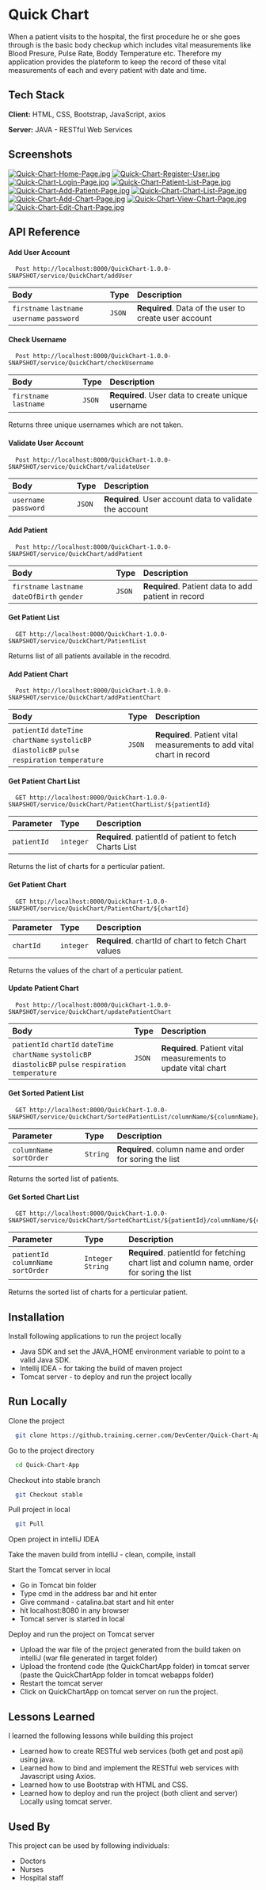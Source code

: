 # Quick Chart

When a patient visits to the hospital, the first procedure he or she goes through is the basic body checkup which includes vital measurements like Blood Presure, Pulse Rate, Boddy Temperature etc. Therefore my application provides the plateform to keep the record of these vital measurements of each and every patient with date and time.

## Tech Stack

**Client:** HTML, CSS, Bootstrap, JavaScript, axios

**Server:** JAVA - RESTful Web Services
## Screenshots

[![Quick-Chart-Home-Page.jpg](https://i.postimg.cc/cJJGB2Nq/Quick-Chart-Home-Page.jpg)](https://postimg.cc/w1nr6WvF) [![Quick-Chart-Register-User.jpg](https://i.postimg.cc/HkdrdYbQ/Quick-Chart-Register-User.jpg)](https://postimg.cc/Xp1jg0HJ) [![Quick-Chart-Login-Page.jpg](https://i.postimg.cc/15ZGVZpz/Quick-Chart-Login-Page.jpg)](https://postimg.cc/nM0jNgS8) [![Quick-Chart-Patient-List-Page.jpg](https://i.postimg.cc/FHCGLBrn/Quick-Chart-Patient-List-Page.jpg)](https://postimg.cc/k28xrwtx) [![Quick-Chart-Add-Patient-Page.jpg](https://i.postimg.cc/fTQSLjxn/Quick-Chart-Add-Patient-Page.jpg)](https://postimg.cc/s1KgHW6w) [![Quick-Chart-Chart-List-Page.jpg](https://i.postimg.cc/FHxzWMdD/Quick-Chart-Chart-List-Page.jpg)](https://postimg.cc/MnvzXrYQ) [![Quick-Chart-Add-Chart-Page.jpg](https://i.postimg.cc/SQcjnhns/Quick-Chart-Add-Chart-Page.jpg)](https://postimg.cc/V5Lzh2BQ) [![Quick-Chart-View-Chart-Page.jpg](https://i.postimg.cc/Zn064T3b/Quick-Chart-View-Chart-Page.jpg)](https://postimg.cc/QKGFqZ0w) [![Quick-Chart-Edit-Chart-Page.jpg](https://i.postimg.cc/FzKwvJDY/Quick-Chart-Edit-Chart-Page.jpg)](https://postimg.cc/sQtT91Fz)
## API Reference

#### Add User Account

```http
  Post http://localhost:8000/QuickChart-1.0.0-SNAPSHOT/service/QuickChart/addUser
```

| Body | Type     | Description                |
| :-------- | :------- | :------------------------- |
| `firstname` `lastname` `username` `password` | `JSON` | **Required**. Data of the user to create user account|

#### Check Username

```http
  Post http://localhost:8000/QuickChart-1.0.0-SNAPSHOT/service/QuickChart/checkUsername
```

| Body | Type     | Description                |
| :-------- | :------- | :------------------------- |
| `firstname` `lastname` | `JSON` | **Required**. User data to create unique username|

Returns three unique usernames which are not taken.

#### Validate User Account

```http
  Post http://localhost:8000/QuickChart-1.0.0-SNAPSHOT/service/QuickChart/validateUser
```

| Body | Type     | Description                |
| :-------- | :------- | :------------------------- |
| `username` `password` | `JSON` | **Required**. User account data to validate the account|

#### Add Patient

```http
  Post http://localhost:8000/QuickChart-1.0.0-SNAPSHOT/service/QuickChart/addPatient
```

| Body | Type     | Description                |
| :-------- | :------- | :------------------------- |
| `firstname` `lastname` `dateOfBirth` `gender`| `JSON` | **Required**. Patient data to add patient in record|

#### Get Patient List

```http
  GET http://localhost:8000/QuickChart-1.0.0-SNAPSHOT/service/QuickChart/PatientList
```
Returns list of all patients available in the recodrd.

#### Add Patient Chart

```http
  Post http://localhost:8000/QuickChart-1.0.0-SNAPSHOT/service/QuickChart/addPatientChart
```

| Body | Type     | Description                |
| :-------- | :------- | :------------------------- |
| `patientId` `dateTime` `chartName` `systolicBP` `diastolicBP` `pulse` `respiration` `temperature` | `JSON` | **Required**. Patient vital measurements to add vital chart in record|

#### Get Patient Chart List

```http
  GET http://localhost:8000/QuickChart-1.0.0-SNAPSHOT/service/QuickChart/PatientChartList/${patientId}
```

| Parameter | Type     | Description                       |
| :-------- | :------- | :-------------------------------- |
| `patientId` | `integer` | **Required**. patientId of patient to fetch Charts List|

Returns the list of charts for a perticular patient.

#### Get Patient Chart

```http
  GET http://localhost:8000/QuickChart-1.0.0-SNAPSHOT/service/QuickChart/PatientChart/${chartId}
```

| Parameter | Type     | Description                       |
| :-------- | :------- | :-------------------------------- |
| `chartId` | `integer` | **Required**. chartId of chart to fetch Chart values|

Returns the values of the chart of a perticular patient.

#### Update Patient Chart

```http
  Post http://localhost:8000/QuickChart-1.0.0-SNAPSHOT/service/QuickChart/updatePatientChart
```

| Body | Type     | Description                |
| :-------- | :------- | :------------------------- |
| `patientId` `chartId` `dateTime` `chartName` `systolicBP` `diastolicBP` `pulse` `respiration` `temperature` | `JSON` | **Required**. Patient vital measurements to update vital chart|

#### Get Sorted Patient List

```http
  GET http://localhost:8000/QuickChart-1.0.0-SNAPSHOT/service/QuickChart/SortedPatientList/columnName/${columnName}/sortOrder/${sortOrder}
```

| Parameter | Type     | Description                       |
| :-------- | :------- | :-------------------------------- |
| `columnName` `sortOrder` | `String` | **Required**. column name and order for soring the list|

Returns the sorted list of patients. 

#### Get Sorted Chart List

```http
  GET http://localhost:8000/QuickChart-1.0.0-SNAPSHOT/service/QuickChart/SortedChartList/${patientId}/columnName/${columnName}/sortOrder/${sortOrder}
```

| Parameter | Type     | Description                       |
| :-------- | :------- | :-------------------------------- |
| `patientId` `columnName` `sortOrder` | `Integer` `String` | **Required**. patientId for fetching chart list and column name, order for soring the list|

Returns the sorted list of charts for a perticular patient.

## Installation

Install following applications to run the project locally

- Java SDK and set the JAVA_HOME environment variable to point to a valid Java SDK.
- Intellij IDEA - for taking the build of maven project
- Tomcat server - to deploy and run the project locally
    
## Run Locally

Clone the project

```bash
  git clone https://github.training.cerner.com/DevCenter/Quick-Chart-App.git
```

Go to the project directory

```bash
  cd Quick-Chart-App
```

Checkout into stable branch

```bash
  git Checkout stable
```

Pull project in local

```bash
  git Pull
```

Open project in intelliJ IDEA

Take the maven build from intelliJ - clean, compile, install

Start the Tomcat server in local

- Go in Tomcat bin folder 
- Type cmd in the address bar and hit enter
- Give command - catalina.bat start and hit enter
- hit localhost:8080 in any browser
- Tomcat server is started in local

Deploy and run the project on Tomcat server

- Upload the war file of the project generated from the build taken on intelliJ (war file generated in target folder)
- Upload the frontend code (the QuickChartApp folder) in tomcat server (paste the QuickChartApp folder in tomcat webapps folder)
- Restart the tomcat server
- Click on QuickChartApp on tomcat server on run the project. 


## Lessons Learned

I learned the following lessons while building this project

- Learned how to create RESTful web services (both get and post api) using java.
- Learned how to bind and implement the RESTful web services with Javascript using Axios.
- Learned how to use Bootstrap with HTML and CSS.
- Learned how to deploy and run the project (both client and server) Locally using tomcat server.
## Used By

This project can be used by following individuals:

- Doctors
- Nurses
- Hospital staff
